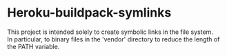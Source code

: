 # Heroku-buildpack-symlinks

This project is intended solely to create symbolic links in the file system.  
In particular, to binary files in the 'vendor' directory to reduce the length of the PATH variable.
